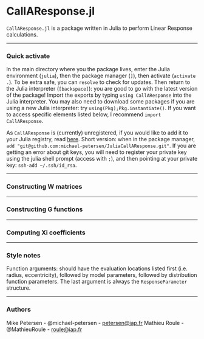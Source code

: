 
# CallAResponse.jl

`CallAResponse.jl` is a package written in Julia to perform Linear Response calculations.

-----------------------------
### Quick activate

In the main directory where you the package lives, enter the Julia environment (`julia`), then the package manager (`]`), then activate (`activate .`). To be extra safe, you can `resolve` to check for updates. Then return to the Julia interpreter (`[backspace]`): you are good to go with the latest version of the package! Import the exports by typing `using CallAResponse` into the Julia interpreter. You may also need to download some packages if you are using a new Julia interpreter: try `using(Pkg);Pkg.instantiate()`. If you want to access specific elements listed below, I recommend `import CallAResponse`.

As `CallAResponse` is (currently) unregistered, if you would like to add it to your Julia registry, read [here](https://pkgdocs.julialang.org/v1/managing-packages/#Adding-unregistered-packages). Short version: when in the package manager, `add "git@github.com:michael-petersen/JuliaCallAResponse.git"`. If you are getting an error about git keys, you will need to register your private key using the julia shell prompt (access with `;`), and then pointing at your private key: `ssh-add ~/.ssh/id_rsa`.

-----------------------------
### Constructing W matrices

-----------------------------
### Constructing G functions

-----------------------------
### Computing Xi coefficients

-----------------------------

### Style notes

Function arguments: should have the evaluation locations listed first (i.e. radius, eccentricity), followed by model parameters, followed by distribution function parameters. The last argument is always the `ResponseParameter` structure.

----------------------------

### Authors

Mike Petersen -  @michael-petersen - petersen@iap.fr
Mathieu Roule - @MathieuRoule - roule@iap.fr
